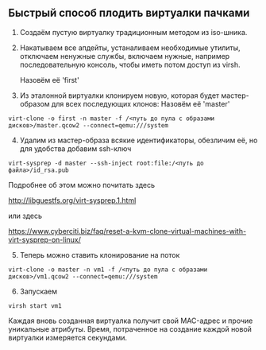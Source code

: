 Быстрый способ плодить виртуалки пачками
----------------------------------------

1. Создаём пустую виртуалку традиционным методом из iso-шника.
2. Накатываем все апдейты, устаналиваем необходимые утилиты, отключаем ненужные службы, включаем нужные, например последовательную консоль, чтобы иметь потом доступ из virsh.

   Назовём её 'first'
3. Из эталонной виртуалки клонируем новую, которая будет мастер-образом для всех последующих клонов:
   Назовём её 'master'
```
virt-clone -o first -n master -f /<путь до пула с образами дисков>/master.qcow2 --connect=qemu:///system
```
4. Удалим из мастер-образа всякие идентификаторы, обезличим её, но для удобства добавим ssh-ключ
```
virt-sysprep -d master --ssh-inject root:file:/<путь до файла>/id_rsa.pub
```
Подробнее об этом можно почитать здесь

http://libguestfs.org/virt-sysprep.1.html

или здесь

https://www.cyberciti.biz/faq/reset-a-kvm-clone-virtual-machines-with-virt-sysprep-on-linux/

5. Теперь можно ставить клонирование на поток
```
virt-clone -o master -n vm1 -f /<путь до пула с образами дисков>/vm1.qcow2 --connect=qemu:///system
```
6. Запускаем
```
virsh start vm1
```
Каждая вновь созданная виртуалка получит свой MAC-адрес и прочие уникальные атрибуты.
Время, потраченное на создание каждой новой виртуалки измеряется секундами.
